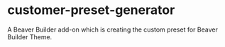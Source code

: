 # customer-preset-generator
A Beaver Builder add-on which is creating the custom preset for Beaver Builder Theme.
